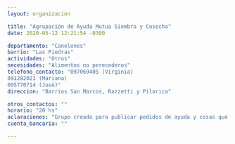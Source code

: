 ```yaml
---
layout: organizacion

title: "Agrupación de Ayuda Mutua Siembra y Cosecha"
date: 2020-05-12 12:21:54 -0300

departamento: "Canelones"
barrio: "Las Piedras"
actividades: "Otros"
necesidades: "Alimentos no perecederos"
telefono_contacto: "097069405 (Virginia)
091282021 (Mariana)
095770714 (José)"
direccion: "Barrios San Marcos, Razzetti y Pilarica"

otros_contactos: ""
horario: "20 hs"
aclaraciones: "Grupo creado para publicar pedidos de ayuda y cosas que tengamos para donar, zona Las Piedras, La Paz, Progreso"
cuenta_bancaria: ""

---
```

